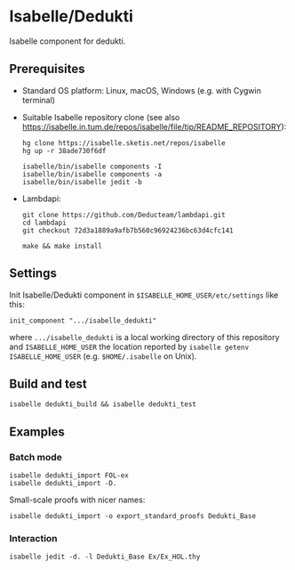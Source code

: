# Isabelle/Dedukti

Isabelle component for dedukti.


## Prerequisites

  * Standard OS platform: Linux, macOS, Windows (e.g. with Cygwin terminal)

  * Suitable Isabelle repository clone (see also https://isabelle.in.tum.de/repos/isabelle/file/tip/README_REPOSITORY):

        hg clone https://isabelle.sketis.net/repos/isabelle
        hg up -r 38ade730f6df

        isabelle/bin/isabelle components -I
        isabelle/bin/isabelle components -a
        isabelle/bin/isabelle jedit -b

  * Lambdapi:

        git clone https://github.com/Deducteam/lambdapi.git
        cd lambdapi
        git checkout 72d3a1889a9afb7b560c96924236bc63d4cfc141

        make && make install


## Settings

Init Isabelle/Dedukti component in `$ISABELLE_HOME_USER/etc/settings` like this:
```
init_component ".../isabelle_dedukti"
```

where `.../isabelle_dedukti` is a local working directory of this repository and `ISABELLE_HOME_USER` the location reported by `isabelle getenv ISABELLE_HOME_USER` (e.g. `$HOME/.isabelle` on Unix).


## Build and test

```
isabelle dedukti_build && isabelle dedukti_test
```


## Examples

### Batch mode
```
isabelle dedukti_import FOL-ex
isabelle dedukti_import -D.
```

Small-scale proofs with nicer names:
```
isabelle dedukti_import -o export_standard_proofs Dedukti_Base
```

### Interaction

```
isabelle jedit -d. -l Dedukti_Base Ex/Ex_HOL.thy
```
